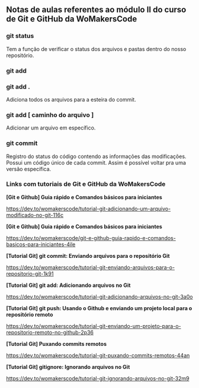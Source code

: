 ## Notas de aulas referentes ao módulo II do curso de Git e GitHub da WoMakersCode

### git status
Tem a função de   verificar o status dos arquivos e pastas dentro do nosso repositório.

### git add

### git add .
Adiciona todos os arquivos para a esteira do commit.

### git add [ caminho do arquivo ]
Adicionar um arquivo em específico.

### git commit
Registro do status do código contendo as informações das modificações. Possui um código único de cada commit. Assim é possível voltar pra uma versão específica.

### Links com tutoriais de Git e GitHub da WoMakersCode

**[Git e Github] Guia rápido e Comandos básicos para iniciantes**

https://dev.to/womakerscode/tutorial-git-adicionando-um-arquivo-modificado-no-git-116c

**[Git e Github] Guia rápido e Comandos básicos para iniciantes**

https://dev.to/womakerscode/git-e-github-guia-rapido-e-comandos-basicos-para-iniciantes-4ile

**[Tutorial Git] git commit: Enviando arquivos para o repositório Git**

https://dev.to/womakerscode/tutorial-git-enviando-arquivos-para-o-repositorio-git-1k91

**[Tutorial Git] git add: Adicionando arquivos no Git**

https://dev.to/womakerscode/tutorial-git-adicionando-arquivos-no-git-3a0o

**[Tutorial Git] git push: Usando o Github e enviando um projeto local para o repositório remoto**

https://dev.to/womakerscode/tutorial-git-enviando-um-projeto-para-o-repositorio-remoto-no-github-2p36

**[Tutorial Git] Puxando commits remotos**

https://dev.to/womakerscode/tutorial-git-puxando-commits-remotos-44an

**[Tutorial Git] gitignore: Ignorando arquivos no Git**

https://dev.to/womakerscode/tutorial-git-ignorando-arquivos-no-git-32m9